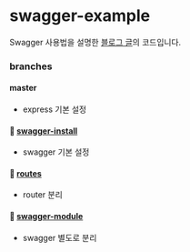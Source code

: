 # swagger-example

Swagger 사용법을 설명한 [블로그 글](https://hellvelopment.tistory.com/92)의 코드입니다.

### branches

#### master
- express 기본 설정

#### 🔗 [swagger-install](https://github.com/healtheloper/swagger-example/tree/swagger-install)
- swagger 기본 설정

#### 🔗 [routes](https://github.com/healtheloper/swagger-example/tree/routes)
- router 분리

#### 🔗 [swagger-module](https://github.com/healtheloper/swagger-example/tree/swagger-module)
- swagger 별도로 분리
